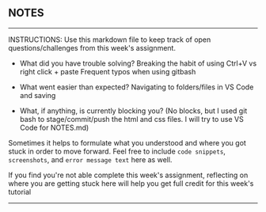 ## NOTES

-----------
INSTRUCTIONS:
Use this markdown file to keep track of open questions/challenges from this week's assignment.
- What did you have trouble solving?
    Breaking the habit of using Ctrl+V vs right click + paste
    Frequent typos when using gitbash

- What went easier than expected?
    Navigating to folders/files in VS Code and saving

- What, if anything, is currently blocking you?
    (No blocks, but I used git bash to stage/commit/push the html and css files. I will try to use VS Code for NOTES.md)

Sometimes it helps to formulate what you understood and where you got stuck in order to move forward. Feel free to include `code snippets`, `screenshots`, and `error message text` here as well.

If you find you're not able complete this week's assignment, reflecting on where you are getting stuck here will help you get full credit for this week's tutorial

------------
